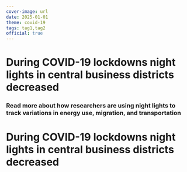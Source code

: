 ```yaml
---
cover-image: url
date: 2025-01-01
theme: covid-19
tags: tag1,tag2
official: true
---
```


# During COVID-19 lockdowns night lights in central business districts decreased <!--{ as="img" mode="hero" src="https://www.eodashboard.org/data/story-images/1-Atmosphere_Overview_Picture.jpg" }-->
### Read more about how researchers are using night lights to track variations in energy use, migration, and transportation <!--{ style="font-size:1.5rem;opacity:0.7;margin-top:1rem;" }-->

#  During COVID-19 lockdowns night lights in central business districts decreased